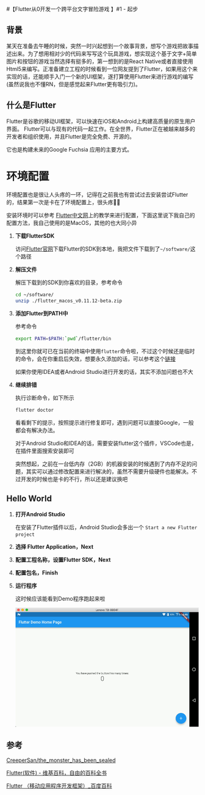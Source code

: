 #【Flutter从0开发一个跨平台文字冒险游戏 】#1 - 起步

## 背景

某天在准备去午睡的时候，突然一时兴起想到一个故事背景，想写个游戏把故事描述出来。为了想用相对少的代码来写写这个玩具游戏，想实现这个基于文字+简单图片和按钮的游戏当然选择有挺多的，第一想到的是React Native或者直接使用Html5来编写。正准备建立工程的时候看到一位网友提到了Flutter，如果用这个来实现的话，还能顺手入门一个新的UI框架，遂打算使用Flutter来进行游戏的编写(虽然说我也不懂RN，但是感觉起来Flutter更有吸引力)。

## 什么是Flutter

Flutter是谷歌的移动UI框架，可以快速在iOS和Android上构建高质量的原生用户界面。 Flutter可以与现有的代码一起工作。在全世界，Flutter正在被越来越多的开发者和组织使用，并且Flutter是完全免费、开源的。

它也是构建未来的Google Fuchsia 应用的主要方式。

# 环境配置

环境配置也是很让人头疼的一环，记得在之前我也有尝试过去安装尝试Flutter的，结果第一次是卡在了环境配置上，很头疼🤦‍♀️

安装环境时可以参考 [Flutter中文网](https://flutterchina.club/)上的教学来进行配置，下面这里说下我自己的配置方法，我自己使用的是MacOS，其他的也大同小异

1. **下载FlutterSDK**

   访问[Flutter官网](https://flutter.io/)下载Flutter的SDK到本地，我把文件下载到了`~/software/`这个路径

2. **解压文件**

   解压下载到的SDK到你喜欢的目录，参考命令

   ```bash
   cd ~/software/
   unzip ./flutter_macos_v0.11.12-beta.zip
   ```

3. **添加Flutter到PATH中**

   参考命令

   ```bash
   export PATH=$PATH:`pwd`/flutter/bin
   ```

   到这里你就可已在当前的终端中使用`flutter`命令啦，不过这个时候还是临时的命令，会在你重启后失效，想要永久添加的话，可以参考这个[链接](https://unix.stackexchange.com/questions/26047/how-to-correctly-add-a-path-to-path)

   如果你使用IDEA或者Android Studio进行开发的话，其实不添加问题也不大

4. **继续排错**

   执行诊断命令，如下所示

   ```bash
   flutter doctor
   ```

   看看剩下的提示，按照提示进行修复即可，遇到问题可以直接Google，一般都会有解决办法。

   对于Android Studio和IDEA的话，需要安装flutter这个插件，VSCode也是，在插件里面搜索安装即可

   突然想起，之前在一台低内存（2GB）的机器安装的时候遇到了内存不足的问题，其实可以通过修改配置来进行解决的，虽然不需要升级硬件也能解决。不过开发的时候也是卡的不行，所以还是建议换吧

## Hello World

1. **打开Android Studio**

   在安装了Flutter插件以后，Android Studio会多出一个 `Start a new Flutter project`

2. **选择 Flutter Application，Next**

3. **配置工程名称，设置Flutter SDK，Next**

4. **配置包名，Finish**

5. **运行程序**

   这时候应该能看到Demo程序跑起来啦

   ![](./img/1.png)

## 参考

 [CreeperSan/the_monster_has_been_sealed](https://github.com/CreeperSan/the_monster_has_been_sealed)

[Flutter(软件) - 维基百科，自由的百科全书](https://zh.wikipedia.org/wiki/Flutter_(%E8%BD%AF%E4%BB%B6))

[Flutter （移动应用程序开发框架）_百度百科](https://baike.baidu.com/item/Flutter/22498985)